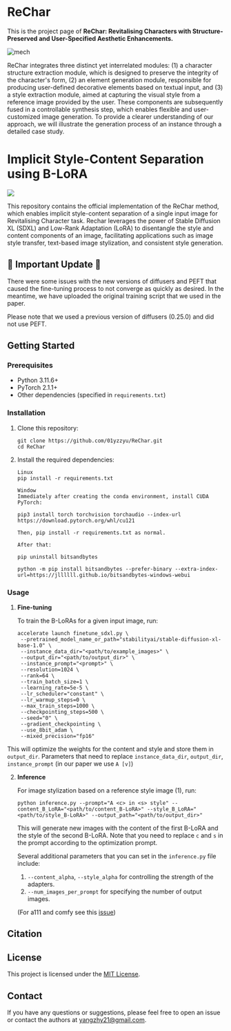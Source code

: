 # ReChar

This is the project page of **ReChar: Revitalising Characters with Structure-Preserved and User-Specified Aesthetic Enhancements.**


![mech](https://github.com/01yzzyu/ReChar/blob/main/assets/framework_00.png)	

ReChar integrates three distinct yet interrelated modules: (1) a character structure extraction module, which is designed to preserve the integrity of the character's form, (2) an element generation module, responsible for producing user-defined decorative elements based on textual input, and (3) a style extraction module, aimed at capturing the visual style from a reference image provided by the user. These components are subsequently fused in a controllable synthesis step, which enables flexible and user-customized image generation. To provide a clearer understanding of our approach, we will illustrate the generation process of an instance through a detailed case study.



# Implicit Style-Content Separation using B-LoRA
<a href="https://01yzzyu.github.io/rechar.github.io/"><img src="https://img.shields.io/static/v1?label=Project&message=Website&color=blue"></a> 



This repository contains the official implementation of the ReChar method, which enables implicit style-content separation of a single input image for Revitalising Character task. 
Rechar leverages the power of Stable Diffusion XL (SDXL) and Low-Rank Adaptation (LoRA) to disentangle the style and content components of an image, facilitating applications such as image style transfer, text-based image stylization, and consistent style generation.

## 🔧 Important Update 🔧
There were some issues with the new versions of diffusers and PEFT that caused the fine-tuning process to not converge as quickly as desired. In the meantime, we have uploaded the original training script that we used in the paper.

Please note that we used a previous version of diffusers (0.25.0) and did not use PEFT.

## Getting Started

### Prerequisites
- Python 3.11.6+
- PyTorch 2.1.1+
- Other dependencies (specified in `requirements.txt`)

### Installation

1. Clone this repository:
   ```
   git clone https://github.com/01yzzyu/ReChar.git
   cd ReChar
   ```

2. Install the required dependencies:
   ```
   Linux
   pip install -r requirements.txt
   ```

   ```
   Window
   Immediately after creating the conda environment, install CUDA PyTorch:

   pip3 install torch torchvision torchaudio --index-url https://download.pytorch.org/whl/cu121

   Then, pip install -r requirements.txt as normal.

   After that:

   pip uninstall bitsandbytes

   python -m pip install bitsandbytes --prefer-binary --extra-index-url=https://jllllll.github.io/bitsandbytes-windows-webui
   ```

### Usage

1. **Fine-tuning**

   To train the B-LoRAs for a given input image, run:
   ```
   accelerate launch finetune_sdxl.py \
    --pretrained_model_name_or_path="stabilityai/stable-diffusion-xl-base-1.0" \
    --instance_data_dir="<path/to/example_images>" \
    --output_dir="<path/to/output_dir>" \
    --instance_prompt="<prompt>" \
    --resolution=1024 \
    --rank=64 \
    --train_batch_size=1 \
    --learning_rate=5e-5 \
    --lr_scheduler="constant" \
    --lr_warmup_steps=0 \
    --max_train_steps=1000 \
    --checkpointing_steps=500 \
    --seed="0" \
    --gradient_checkpointing \
    --use_8bit_adam \
    --mixed_precision="fp16"
      ```
This will optimize the weights for the content and style and store them in  `output_dir`.
Parameters that need to replace  `instance_data_dir`, `output_dir`, `instance_prompt` (in our paper we use `A [v]`)


2. **Inference**   

   For image stylization based on a reference style image (1), run:
   ```
   python inference.py --prompt="A <c> in <s> style" --content_B_LoRA="<path/to/content_B-LoRA>" --style_B_LoRA="<path/to/style_B-LoRA>" --output_path="<path/to/output_dir>"
   ```
   This will generate new images with the content of the first B-LoRA and the style of the second B-LoRA.
   Note that you need to replace `c` and `s` in the prompt according to the optimization prompt.

   Several additional parameters that you can set in the `inference.py` file include:
   1. `--content_alpha`, `--style_alpha` for controlling the strength of the adapters.
   2. `--num_images_per_prompt` for specifying the number of output images.

   (For a111 and comfy see this [issue](https://github.com/yardenfren1996/B-LoRA/issues/7))

## Citation


## License

This project is licensed under the [MIT License](LICENSE).

## Contact

If you have any questions or suggestions, please feel free to open an issue or contact the authors at [yangzhy21@gmail.com](mailto:yangzhy21@gmail.com).
